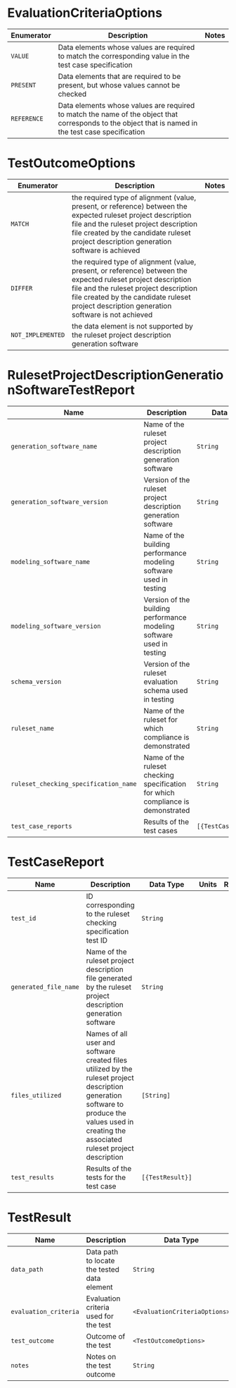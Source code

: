 # EvaluationCriteriaOptions
| Enumerator  |                                                                     Description                                                                     | Notes |
| ----------- | --------------------------------------------------------------------------------------------------------------------------------------------------- | ----- |
| `VALUE`     | Data elements whose values are required to match the corresponding value in the test case specification                                             |       |
| `PRESENT`   | Data elements that are required to be present, but whose values cannot be checked                                                                   |       |
| `REFERENCE` | Data elements whose values are required to match the name of the object that corresponds to the object that is named in the test case specification |       |

# TestOutcomeOptions
|    Enumerator     |                                                                                                                      Description                                                                                                                      | Notes |
| ----------------- | ----------------------------------------------------------------------------------------------------------------------------------------------------------------------------------------------------------------------------------------------------- | ----- |
| `MATCH`           | the required type of alignment (value, present, or reference) between the expected ruleset project description file and the ruleset project description file created by the candidate ruleset project description generation software is achieved     |       |
| `DIFFER`          | the required type of alignment (value, present, or reference) between the expected ruleset project description file and the ruleset project description file created by the candidate ruleset project description generation software is not achieved |       |
| `NOT_IMPLEMENTED` | the data element is not supported by the ruleset project description generation software                                                                                                                                                              |       |

# RulesetProjectDescriptionGenerationSoftwareTestReport
|                 Name                  |                                   Description                                   |      Data Type       | Units | Range | Req |                                  Notes                                  |
| ------------------------------------- | ------------------------------------------------------------------------------- | -------------------- | ----- | ----- | --- | ----------------------------------------------------------------------- |
| `generation_software_name`            | Name of the ruleset project description generation software                     | `String`             |       |       |     |                                                                         |
| `generation_software_version`         | Version of the ruleset project description generation software                  | `String`             |       |       |     | Version naming/numbering convention is not defined                      |
| `modeling_software_name`              | Name of the building performance modeling software used in testing              | `String`             |       |       |     |                                                                         |
| `modeling_software_version`           | Version of the building performance modeling software used in testing           | `String`             |       |       |     | Version naming/numbering convention as defined by the modeling software |
| `schema_version`                      | Version of the ruleset evaluation schema used in testing                        | `String`             |       |       |     | Version naming/numbering convention as defined by the schema            |
| `ruleset_name`                        | Name of the ruleset for which compliance is demonstrated                        | `String`             |       |       |     |                                                                         |
| `ruleset_checking_specification_name` | Name of the ruleset checking specification for which compliance is demonstrated | `String`             |       |       |     |                                                                         |
| `test_case_reports`                   | Results of the test cases                                                       | `[{TestCaseReport}]` |       |       |     |                                                                         |

# TestCaseReport
|         Name          |                                                                                          Description                                                                                           |    Data Type     | Units | Range | Req | Notes |
| --------------------- | ---------------------------------------------------------------------------------------------------------------------------------------------------------------------------------------------- | ---------------- | ----- | ----- | --- | ----- |
| `test_id`             | ID corresponding to the ruleset checking specification test ID                                                                                                                                 | `String`         |       |       |     |       |
| `generated_file_name` | Name of the ruleset project description file generated by the ruleset project description generation software                                                                                  | `String`         |       |       |     |       |
| `files_utilized`      | Names of all user and software created files utilized by the ruleset project description generation software to produce the values used in creating the associated ruleset project description | `[String]`       |       |       |     |       |
| `test_results`        | Results of the tests for the test case                                                                                                                                                         | `[{TestResult}]` |       |       |     |       |

# TestResult
|         Name          |                 Description                 |           Data Type           | Units | Range | Req | Notes |
| --------------------- | ------------------------------------------- | ----------------------------- | ----- | ----- | --- | ----- |
| `data_path`           | Data path to locate the tested data element | `String`                      |       |       |     |       |
| `evaluation_criteria` | Evaluation criteria used for the test       | `<EvaluationCriteriaOptions>` |       |       |     |       |
| `test_outcome`        | Outcome of the test                         | `<TestOutcomeOptions>`        |       |       |     |       |
| `notes`               | Notes on the test outcome                   | `String`                      |       |       |     |       |

